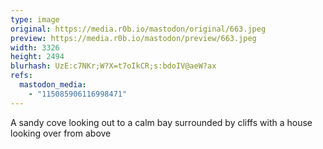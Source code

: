 ```yaml
---
type: image
original: https://media.r0b.io/mastodon/original/663.jpeg
preview: https://media.r0b.io/mastodon/preview/663.jpeg
width: 3326
height: 2494
blurhash: UzE:c7NKr;W?X=t7oIkCR;s:bdoIV@aeW?ax
refs:
  mastodon_media:
    - "115085906116998471"
---
```


A sandy cove looking out to a calm bay surrounded by cliffs with a house looking over from above
